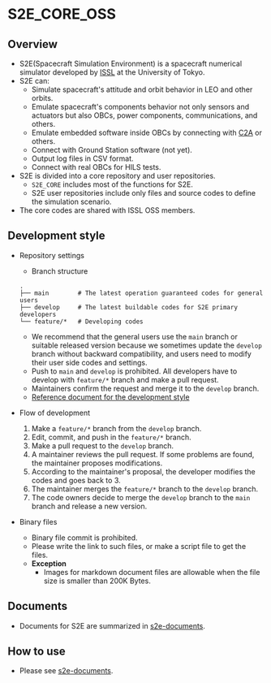# S2E_CORE_OSS

## Overview

- S2E(Spacecraft Simulation Environment) is a spacecraft numerical simulator developed by [ISSL](https://www.space.t.u-tokyo.ac.jp/nlab/index_e.html) at the University of Tokyo.
- S2E can:
  - Simulate spacecraft's attitude and orbit behavior in LEO and other orbits.
  - Emulate spacecraft's components behavior not only sensors and actuators but also OBCs, power components, communications, and others.
  - Emulate embedded software inside OBCs by connecting with [C2A](https://github.com/ut-issl/c2a-core) or others.
  - Connect with Ground Station software (not yet).
  - Output log files in CSV format.
  - Connect with real OBCs for HILS tests.
- S2E is divided into a core repository and user repositories. 
  - `S2E_CORE` includes most of the functions for S2E.
  - S2E user repositories include only files and source codes to define the simulation scenario. 
- The core codes are shared with ISSL OSS members.

## Development style
- Repository settings
  - Branch structure
  ```
  .
  ├── main        # The latest operation guaranteed codes for general users
  ├── develop     # The latest buildable codes for S2E primary developers
  └── feature/*   # Developing codes
  ```
  - We recommend that the general users use the `main` branch or suitable released version because we sometimes update the `develop` branch without backward compatibility, and users need to modify their user side codes and settings.
  - Push to `main` and `develop` is prohibited. All developers have to develop with `feature/*` branch and make a pull request.
  - Maintainers confirm the request and merge it to the `develop` branch.
  - [Reference document for the development style](https://nvie.com/posts/a-successful-git-branching-model/) 

- Flow of development
  1. Make a `feature/*` branch from the `develop` branch.
  2. Edit, commit, and push in the `feature/*` branch.
  3. Make a pull request to the `develop` branch.
  4. A maintainer reviews the pull request. If some problems are found, the maintainer proposes modifications.
  5. According to the maintainer's proposal, the developer modifies the codes and goes back to 3.
  6. The maintainer merges the `feature/*` branch to the `develop` branch.
  7. The code owners decide to merge the `develop` branch to the `main` branch and release a new version.

- Binary files
  - Binary file commit is prohibited.
  - Please write the link to such files, or make a script file to get the files.
  - **Exception**
    - Images for markdown document files are allowable when the file size is smaller than 200K Bytes.

## Documents

- Documents for S2E are summarized in [s2e-documents](https://github.com/ut-issl/s2e-documents).

## How to use

- Please see [s2e-documents](https://github.com/ut-issl/s2e-documents).

